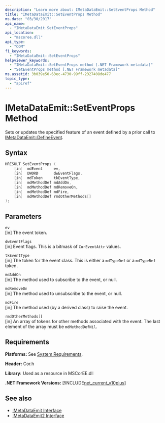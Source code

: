 ```yaml
---
description: "Learn more about: IMetaDataEmit::SetEventProps Method"
title: "IMetaDataEmit::SetEventProps Method"
ms.date: "03/30/2017"
api_name: 
  - "IMetaDataEmit.SetEventProps"
api_location: 
  - "mscoree.dll"
api_type: 
  - "COM"
f1_keywords: 
  - "IMetaDataEmit::SetEventProps"
helpviewer_keywords: 
  - "IMetaDataEmit::SetEventProps method [.NET Framework metadata]"
  - "SetEventProps method [.NET Framework metadata]"
ms.assetid: 3b039e50-63ec-4730-99ff-2327408de477
topic_type: 
  - "apiref"
---
```

# IMetaDataEmit::SetEventProps Method

Sets or updates the specified feature of an event defined by a prior call to [IMetaDataEmit::DefineEvent](imetadataemit-defineevent-method.md).  
  
## Syntax  
  
```cpp  
HRESULT SetEventProps (  
    [in]  mdEvent     ev,
    [in]  DWORD       dwEventFlags,
    [in]  mdToken     tkEventType,
    [in]  mdMethodDef mdAddOn,
    [in]  mdMethodDef mdRemoveOn,
    [in]  mdMethodDef mdFire,
    [in]  mdMethodDef rmdOtherMethods[]
);  
```  
  
## Parameters  

 `ev`  
 [in] The event token.  
  
 `dwEventFlags`  
 [in] Event flags. This is a bitmask of `CorEventAttr` values.  
  
 `tkEventType`  
 [in] The token for the event class. This is either a `mdTypeDef` or a `mdTypeRef` token.  
  
 `mdAddOn`  
 [in] The method used to subscribe to the event, or null.  
  
 `mdRemoveOn`  
 [in] The method used to unsubscribe to the event, or null.  
  
 `mdFire`  
 [in] The method used (by a derived class) to raise the event.  
  
 `rmdOtherMethods[]`  
 [in] An array of tokens for other methods associated with the event. The last element of the array must be `mdMethodDefNil`.  
  
## Requirements  

 **Platforms:** See [System Requirements](../../../docs/framework/get-started/system-requirements.md).  
  
 **Header:** Cor.h  
  
 **Library:** Used as a resource in MSCorEE.dll  
  
 **.NET Framework Versions:** [!INCLUDE[net_current_v10plus](../../../../includes/net-current-v10plus-md.md)]  
  
## See also

- [IMetaDataEmit Interface](imetadataemit-interface.md)
- [IMetaDataEmit2 Interface](imetadataemit2-interface.md)
